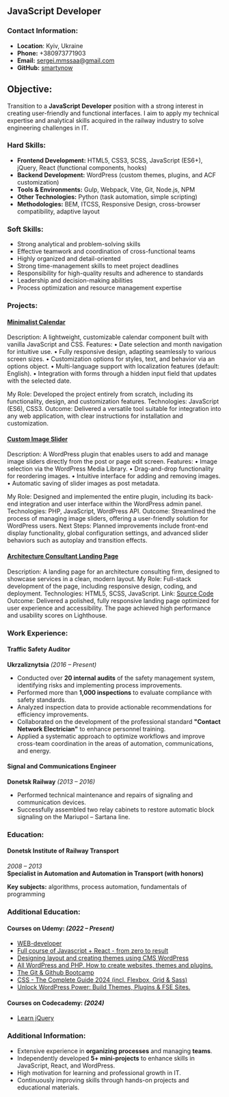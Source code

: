 ## JavaScript Developer
### Contact Information:
- **Location**: Kyiv, Ukraine
- **Phone:** +380973771903
- **Email:** sergei.mmssaa@gmail.com
- **GitHub:** [smartynow](https://github.com/smartynow)

## Objective:
Transition to a **JavaScript Developer** position with a strong interest in creating user-friendly and functional interfaces. I aim to apply my technical expertise and analytical skills acquired in the railway industry to solve engineering challenges in IT.

### Hard Skills:
- **Frontend Development:** HTML5, CSS3, SCSS, JavaScript (ES6+), jQuery, React (functional components, hooks)
- **Backend Development:** WordPress (custom themes, plugins, and ACF customization)
- **Tools & Environments:** Gulp, Webpack, Vite, Git, Node.js, NPM
- **Other Technologies:** Python (task automation, simple scripting)
- **Methodologies:** BEM, ITCSS, Responsive Design, cross-browser compatibility, adaptive layout

### Soft Skills:
- Strong analytical and problem-solving skills
- Effective teamwork and coordination of cross-functional teams
- Highly organized and detail-oriented
- Strong time-management skills to meet project deadlines
- Responsibility for high-quality results and adherence to standards
- Leadership and decision-making abilities
- Process optimization and resource management expertise

### Projects:

#### [Minimalist Calendar](https://github.com/smartynow/minimalist-calendar)

Description: A lightweight, customizable calendar component built with vanilla JavaScript and CSS.
Features:
•	Date selection and month navigation for intuitive use.
•	Fully responsive design, adapting seamlessly to various screen sizes.
•	Customization options for styles, text, and behavior via an options object.
•	Multi-language support with localization features (default: English).
•	Integration with forms through a hidden input field that updates with the selected date.

My Role: Developed the project entirely from scratch, including its functionality, design, and customization features.
Technologies: JavaScript (ES6), CSS3.
Outcome: Delivered a versatile tool suitable for integration into any web application, with clear instructions for installation and customization.

#### [Custom Image Slider](https://github.com/smartynow/custom-image-slider)

Description: A WordPress plugin that enables users to add and manage image sliders directly from the post or page edit screen.
Features:
•	Image selection via the WordPress Media Library.
•	Drag-and-drop functionality for reordering images.
•	Intuitive interface for adding and removing images.
•	Automatic saving of slider images as post metadata.

My Role: Designed and implemented the entire plugin, including its back-end integration and user interface within the WordPress admin panel.
Technologies: PHP, JavaScript, WordPress API.
Outcome: Streamlined the process of managing image sliders, offering a user-friendly solution for WordPress users.
Next Steps: Planned improvements include front-end display functionality, global configuration settings, and advanced slider behaviors such as autoplay and transition effects.

#### [Architecture Consultant Landing Page](https://architecture-consultant-landing-page.netlify.app/)

Description: A landing page for an architecture consulting firm, designed to showcase services in a clean, modern layout.
My Role: Full-stack development of the page, including responsive design, coding, and deployment.
Technologies: HTML5, SCSS, JavaScript.
Link: [Source Code](https://github.com/smartynow/architecture-consultant-landing-page)
Outcome: Delivered a polished, fully responsive landing page optimized for user experience and accessibility. The page achieved high performance and usability scores on Lighthouse.

### Work Experience:
#### Traffic Safety Auditor
**Ukrzaliznytsia** _(2016 – Present)_
- Conducted over **20 internal audits** of the safety management system, identifying risks and implementing process improvements.
- Performed more than **1,000 inspections** to evaluate compliance with safety standards.
- Analyzed inspection data to provide actionable recommendations for efficiency improvements.
- Collaborated on the development of the professional standard **"Contact Network Electrician"** to enhance personnel training.
- Applied a systematic approach to optimize workflows and improve cross-team coordination in the areas of automation, communications, and energy.
#### Signal and Communications Engineer
**Donetsk Railway** _(2013 – 2016)_
- Performed technical maintenance and repairs of signaling and communication devices.
- Successfully assembled two relay cabinets to restore automatic block signaling on the Mariupol – Sartana line.

### Education:
#### Donetsk Institute of Railway Transport
_2008 – 2013_  
**Specialist in Automation and Automation in Transport (with honors)**

**Key subjects:** algorithms, process automation, fundamentals of programming

### Additional Education:
#### Courses on Udemy: _(2022 – Present)_
- [WEB-developer](https://www.udemy.com/course/webdeveloper/)
- [Full course of Javascript + React - from zero to result](https://www.udemy.com/course/javascript_full/)
- [Designing layout and creating themes using CMS WordPress](https://www.udemy.com/course/cms-wordpress/)
- [All WordPress and PHP. How to create websites, themes and plugins.](https://www.udemy.com/course/all-wordpress/)
- [The Git & Github Bootcamp](https://www.udemy.com/course/git-and-github-bootcamp/)
- [CSS - The Complete Guide 2024 (incl. Flexbox, Grid & Sass)](https://www.udemy.com/course/css-the-complete-guide-incl-flexbox-grid-sass/)
- [Unlock WordPress Power: Build Themes, Plugins & FSE Sites.](https://www.udemy.com/course/unlock-wordpress-power-build-themes-plugins-fse-sites/)
#### Courses on Codecademy: _(2024)_
- [Learn jQuery](https://www.codecademy.com/enrolled/courses/learn-jquery)

### Additional Information:
- Extensive experience in **organizing processes** and managing **teams**.
- Independently developed **5+ mini-projects** to enhance skills in JavaScript, React, and WordPress.
- High motivation for learning and professional growth in IT.
- Continuously improving skills through hands-on projects and educational materials.
